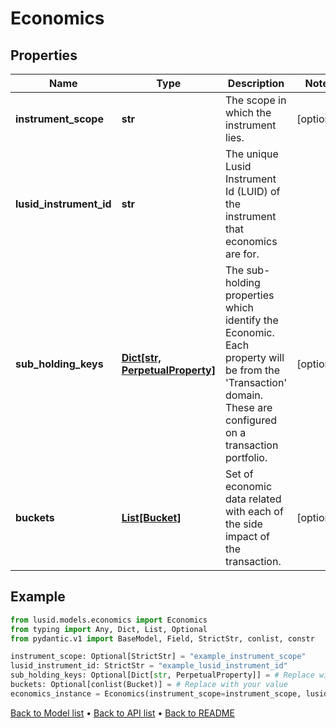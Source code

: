 # Economics

## Properties
Name | Type | Description | Notes
------------ | ------------- | ------------- | -------------
**instrument_scope** | **str** | The scope in which the instrument lies. | [optional] 
**lusid_instrument_id** | **str** | The unique Lusid Instrument Id (LUID) of the instrument that economics are for. | 
**sub_holding_keys** | [**Dict[str, PerpetualProperty]**](PerpetualProperty.md) | The sub-holding properties which identify the Economic. Each property will be from the &#39;Transaction&#39; domain. These are configured on a transaction portfolio. | [optional] 
**buckets** | [**List[Bucket]**](Bucket.md) | Set of economic data related with each of the side impact of the transaction. | [optional] 
## Example

```python
from lusid.models.economics import Economics
from typing import Any, Dict, List, Optional
from pydantic.v1 import BaseModel, Field, StrictStr, conlist, constr

instrument_scope: Optional[StrictStr] = "example_instrument_scope"
lusid_instrument_id: StrictStr = "example_lusid_instrument_id"
sub_holding_keys: Optional[Dict[str, PerpetualProperty]] = # Replace with your value
buckets: Optional[conlist(Bucket)] = # Replace with your value
economics_instance = Economics(instrument_scope=instrument_scope, lusid_instrument_id=lusid_instrument_id, sub_holding_keys=sub_holding_keys, buckets=buckets)

```

[Back to Model list](../README.md#documentation-for-models) &#8226; [Back to API list](../README.md#documentation-for-api-endpoints) &#8226; [Back to README](../README.md)

